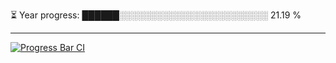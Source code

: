
⏳ Year progress: ██████░░░░░░░░░░░░░░░░░░░░░░░░ 21.19 %

---

[![Progress Bar CI](https://github.com/thatoranzhevyy/thatoranzhevyy/actions/workflows/node.js.yml/badge.svg)](https://github.com/thatoranzhevyy/thatoranzhevyy/actions/workflows/node.js.yml)

